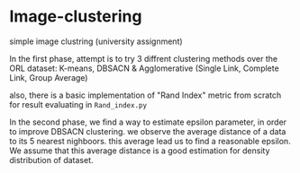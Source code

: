 # Image-clustering
simple image clustring (university assignment)

In the first phase, attempt is to try 3 diffrent clustering methods over the ORL dataset:
K-means, DBSACN & Agglomerative (Single Link, Complete Link, Group Average)

also, there is a basic implementation of "Rand Index" metric from scratch for result evaluating in `Rand_index.py`

In the second phase, we find a way to estimate epsilon parameter, in order to improve DBSACN clustering.
we observe the average distance of a data to its 5 nearest nighboors. this average lead us to find a reasonable
epsilon. We assume that this average distance is a good estimation for density distribution of dataset.
